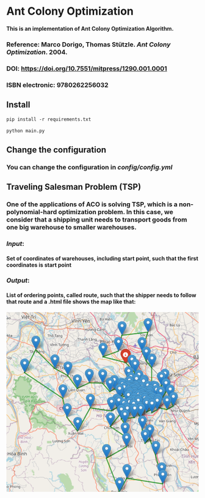 # Ant Colony Optimization
#### This is an implementation of Ant Colony Optimization Algorithm.
### **Reference**: Marco Dorigo, Thomas Stützle. *Ant Colony Optimization*. 2004.
### **DOI**: https://doi.org/10.7551/mitpress/1290.001.0001
### **ISBN electronic**: 9780262256032
## **Install**
```
pip install -r requirements.txt
```
```
python main.py
```
## **Change the configuration**
### You can change the configuration in *config/config.yml*
## **Traveling Salesman Problem (TSP)**
### One of the applications of ACO is solving TSP, which is a non-polynomial-hard optimization problem. In this case, we consider that a shipping unit needs to transport goods from one big warehouse to smaller warehouses. 
### ***Input***:
#### Set of coordinates of warehouses, including start point, such that the first coordinates is start point
### ***Output***:
#### List of ordering points, called route, such that the shipper needs to follow that route and a .html file shows the map like that:
![](images\map.png) 
